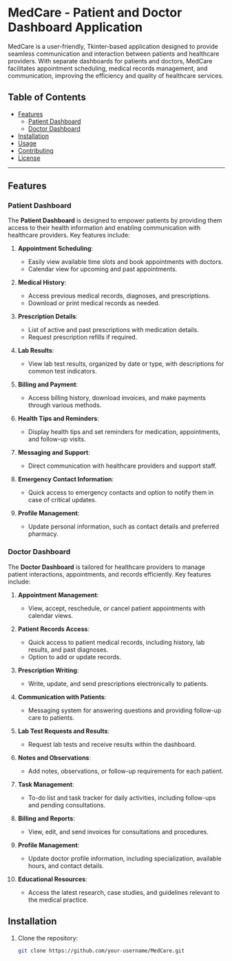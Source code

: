 # MedCare - Patient and Doctor Dashboard Application

MedCare is a user-friendly, Tkinter-based application designed to provide seamless communication and interaction between patients and healthcare providers. With separate dashboards for patients and doctors, MedCare facilitates appointment scheduling, medical records management, and communication, improving the efficiency and quality of healthcare services.

## Table of Contents

- [Features](#features)
  - [Patient Dashboard](#patient-dashboard)
  - [Doctor Dashboard](#doctor-dashboard)
- [Installation](#installation)
- [Usage](#usage)
- [Contributing](#contributing)
- [License](#license)

---

## Features

### Patient Dashboard

The **Patient Dashboard** is designed to empower patients by providing them access to their health information and enabling communication with healthcare providers. Key features include:

1. **Appointment Scheduling**:  
   - Easily view available time slots and book appointments with doctors.
   - Calendar view for upcoming and past appointments.

2. **Medical History**:  
   - Access previous medical records, diagnoses, and prescriptions.
   - Download or print medical records as needed.

3. **Prescription Details**:  
   - List of active and past prescriptions with medication details.
   - Request prescription refills if required.

4. **Lab Results**:  
   - View lab test results, organized by date or type, with descriptions for common test indicators.

5. **Billing and Payment**:  
   - Access billing history, download invoices, and make payments through various methods.

6. **Health Tips and Reminders**:  
   - Display health tips and set reminders for medication, appointments, and follow-up visits.

7. **Messaging and Support**:  
   - Direct communication with healthcare providers and support staff.

8. **Emergency Contact Information**:  
   - Quick access to emergency contacts and option to notify them in case of critical updates.

9. **Profile Management**:  
   - Update personal information, such as contact details and preferred pharmacy.

### Doctor Dashboard

The **Doctor Dashboard** is tailored for healthcare providers to manage patient interactions, appointments, and records efficiently. Key features include:

1. **Appointment Management**:  
   - View, accept, reschedule, or cancel patient appointments with calendar views.

2. **Patient Records Access**:  
   - Quick access to patient medical records, including history, lab results, and past diagnoses.
   - Option to add or update records.

3. **Prescription Writing**:  
   - Write, update, and send prescriptions electronically to patients.

4. **Communication with Patients**:  
   - Messaging system for answering questions and providing follow-up care to patients.

5. **Lab Test Requests and Results**:  
   - Request lab tests and receive results within the dashboard.

6. **Notes and Observations**:  
   - Add notes, observations, or follow-up requirements for each patient.

7. **Task Management**:  
   - To-do list and task tracker for daily activities, including follow-ups and pending consultations.

8. **Billing and Reports**:  
   - View, edit, and send invoices for consultations and procedures.

9. **Profile Management**:  
   - Update doctor profile information, including specialization, available hours, and contact details.

10. **Educational Resources**:  
    - Access the latest research, case studies, and guidelines relevant to the medical practice.

## Installation

1. Clone the repository:
   ```bash
   git clone https://github.com/your-username/MedCare.git
